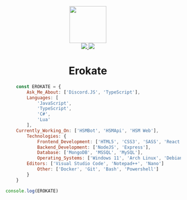 <div id="header" align="center">
    <a href="https://api.hsmsoftware.com">
      <img src="https://media.giphy.com/media/v1.Y2lkPTc5MGI3NjExeGhlM2hlNHc5dW81aHB1NnBkcmx5bnI1ZW93bnNzZjdid3FhYm8xYyZlcD12MV9pbnRlcm5hbF9naWZfYnlfaWQmY3Q9cw/WeYO9dWU7680AgrHHr/giphy.gif" width="100"/>
    </a>
</div>

<div id="badges" align="center">
    <a href="https://discord.com/invite/8qeU25eTkU">
        <img src="https://img.shields.io/discord/755456457352282253?style=for-the-badge&logo=discord&logoColor=white&label=Bird%20Heaven"/>
    </a>
    <a href="https://github.com/Erokate?tab=repositories">
        <img src="https://img.shields.io/github/stars/erokate?affiliations=OWNER&style=for-the-badge">
    </a>
</div>

<h1 id="baslik" align="center">
  Erokate
</h1>

```javascript
        const EROKATE = {
	        Ask_Me_About: ['Discord.JS', 'TypeScript'],
	        Languages: [
	            'JavaScript',
	            'TypeScript',
	            'C#',
	            'Lua'
	        ],
		Currently_Working_On: ['HSMBot', 'HSMApi', 'HSM Web'],
	        Technologies: {
	            Frontend_Development: ['HTML5', 'CSS3', 'SASS', 'React'],
	            Backend_Development: ['NodeJS', 'Express'],
	            Database: ['MongoDB', 'MSSQL', 'MySQL'],
	            Operating_Systems: ['Windows 11', 'Arch Linux', 'Debian'],
 		    Editors: ['Visual Studio Code', 'Notepad++', 'Nano']
	            Other: ['Docker', 'Git', 'Bash', 'Powershell']
	        }
    	}

	console.log(EROKATE)
```
